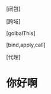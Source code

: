 
[闭包]

[跨域]

[golbalThis]

[bind,apply,call]

[代理]

<h1 >你好啊</h1>
<img src="https://www.zhangbaolin.cn/assets/images/logo-b5362412aeccdbf79ff35a06333748ed.jpg" alt="" onload="alert('111')">